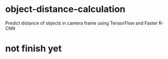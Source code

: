 # object-distance-calculation
Predict distance of objects in camera frame using TensorFlow and Faster R-CNN

# not finish yet
